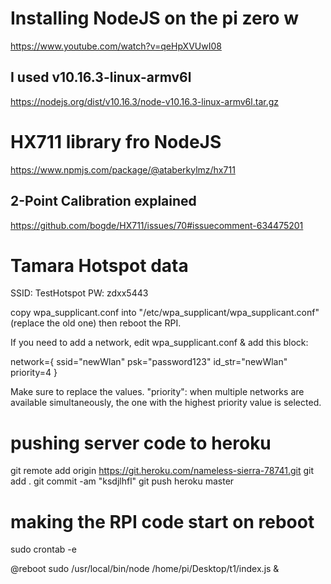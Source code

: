 
# Installing NodeJS on the pi zero w 
https://www.youtube.com/watch?v=qeHpXVUwI08

## I used v10.16.3-linux-armv6l
https://nodejs.org/dist/v10.16.3/node-v10.16.3-linux-armv6l.tar.gz


# HX711 library fro NodeJS
https://www.npmjs.com/package/@ataberkylmz/hx711

## 2-Point Calibration explained
https://github.com/bogde/HX711/issues/70#issuecomment-634475201



# Tamara Hotspot data

SSID: TestHotspot
PW: zdxx5443

copy wpa_supplicant.conf into "/etc/wpa_supplicant/wpa_supplicant.conf"  (replace the old one)
then reboot the RPI.

If you need to add a network, edit wpa_supplicant.conf & add this block:

network={
	ssid="newWlan"
	psk="password123"
	id_str="newWlan"
	priority=4
}

Make sure to replace the values. 
"priority": when multiple networks are available simultaneously, the one with the highest priority value is selected.


# pushing server code to heroku
git remote add origin https://git.heroku.com/nameless-sierra-78741.git
git add .
git commit -am "ksdjlhfl"
git push heroku master



# making the RPI code start on reboot
sudo crontab -e

@reboot sudo /usr/local/bin/node /home/pi/Desktop/t1/index.js &

